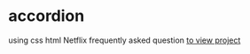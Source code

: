 # accordion
using css html
Netflix frequently asked question
[to view project](https://umeshsharma95.github.io/accordion/)
